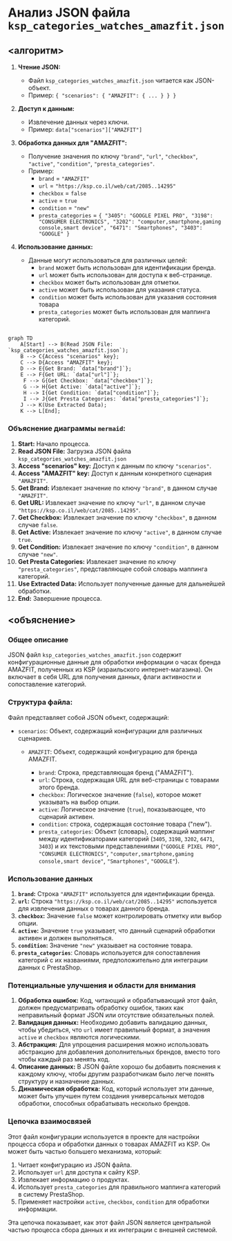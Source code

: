 # Анализ JSON файла `ksp_categories_watches_amazfit.json`

## <алгоритм>

1. **Чтение JSON:**
   - Файл `ksp_categories_watches_amazfit.json` читается как JSON-объект.
   -  Пример: `{ "scenarios": { "AMAZFIT": { ... } } }`

2.  **Доступ к данным:**
    -   Извлечение данных через ключи.
    -   Пример: `data["scenarios"]["AMAZFIT"]`

3. **Обработка данных для "AMAZFIT":**
    -   Получение значения по ключу `"brand"`, `"url"`, `"checkbox"`, `"active"`, `"condition"`, `"presta_categories"`.
    -   Пример:
        -   `brand` = `"AMAZFIT"`
        -  `url` = `"https://ksp.co.il/web/cat/2085..14295"`
        -   `checkbox` = `false`
        -   `active` = `true`
        -   `condition` = `"new"`
        -  `presta_categories` = `{ "3405": "GOOGLE PIXEL PRO", "3198": "CONSUMER ELECTRONICS", "3202": "computer,smartphone,gaming console,smart device", "6471": "Smartphones", "3403": "GOOGLE" }`

4. **Использование данных:**
   - Данные могут использоваться для различных целей:
      -  `brand` может быть использован для идентификации бренда.
      -   `url` может быть использован для доступа к веб-странице.
      -  `checkbox` может быть использован для отметки.
      -   `active` может быть использован для указания статуса.
      -   `condition` может быть использован для указания состояния товара
      -  `presta_categories`  может быть использован для маппинга категорий.

## <mermaid>

```mermaid
graph TD
    A[Start] --> B(Read JSON File: `ksp_categories_watches_amazfit.json`);
    B --> C{Access "scenarios" key};
    C --> D{Access "AMAZFIT" key};
    D --> E{Get Brand: `data["brand"]`};
    E --> F{Get URL: `data["url"]`};
     F --> G{Get Checkbox: `data["checkbox"]`};
     G --> H{Get Active: `data["active"]`};
     H --> I{Get Condition: `data["condition"]`};
     I --> J{Get Presta Categories: `data["presta_categories"]`};
    J --> K(Use Extracted Data);
    K --> L[End];
```

### Объяснение диаграммы `mermaid`:

1. **Start:** Начало процесса.
2. **Read JSON File:** Загрузка JSON файла `ksp_categories_watches_amazfit.json`
3. **Access "scenarios" key:** Доступ к данным по ключу `"scenarios"`.
4. **Access "AMAZFIT" key:** Доступ к данным конкретного сценария `"AMAZFIT"`.
5. **Get Brand:** Извлекает значение по ключу `"brand"`, в данном случае `"AMAZFIT"`.
6. **Get URL:** Извлекает значение по ключу `"url"`, в данном случае `"https://ksp.co.il/web/cat/2085..14295"`.
7. **Get Checkbox:** Извлекает значение по ключу `"checkbox"`, в данном случае `false`.
8. **Get Active:** Извлекает значение по ключу `"active"`, в данном случае `true`.
9. **Get Condition:** Извлекает значение по ключу `"condition"`, в данном случае `"new"`.
10. **Get Presta Categories:** Извлекает значение по ключу `"presta_categories"`, представляющее собой словарь маппинга категорий.
11. **Use Extracted Data:** Использует полученные данные для дальнейшей обработки.
12. **End:** Завершение процесса.

## <объяснение>

### Общее описание

JSON файл `ksp_categories_watches_amazfit.json` содержит конфигурационные данные для обработки информации о часах бренда AMAZFIT, полученных из KSP (израильского интернет-магазина). Он включает в себя URL для получения данных, флаги активности и сопоставление категорий.

###  Структура файла:

Файл представляет собой JSON объект, содержащий:

-   `scenarios`: Объект, содержащий конфигурации для различных сценариев.

    -   `AMAZFIT`: Объект, содержащий конфигурацию для бренда AMAZFIT.

        -   `brand`: Строка, представляющая бренд ("AMAZFIT").
        -   `url`: Строка, содержащая URL для веб-страницы с товарами этого бренда.
        -   `checkbox`: Логическое значение (`false`), которое может указывать на выбор опции.
        -   `active`: Логическое значение (`true`), показывающее, что сценарий активен.
        -   `condition`: строка, содержащая состояние товара ("new").
         -  `presta_categories`: Объект (словарь), содержащий маппинг между идентификаторами категорий (`3405`, `3198`, `3202`, `6471`, `3403`) и их текстовыми представлениями (`"GOOGLE PIXEL PRO"`, `"CONSUMER ELECTRONICS"`, `"computer,smartphone,gaming console,smart device"`, `"Smartphones"`, `"GOOGLE"`).

### Использование данных

1.  **`brand`:**  Строка `"AMAZFIT"` используется для идентификации бренда.
2.  **`url`:** Строка `"https://ksp.co.il/web/cat/2085..14295"`  используется для извлечения данных о товарах данного бренда.
3.  **`checkbox`:**  Значение `false` может контролировать отметку или выбор опции.
4.  **`active`:** Значение `true` указывает, что данный сценарий обработки активен и должен выполняться.
5. **`condition`:** Значение `"new"`  указывает на состояние товара.
6. **`presta_categories`**: Словарь используется для сопоставления категорий с их названиями, предположительно для интеграции данных с PrestaShop.

### Потенциальные улучшения и области для внимания

1. **Обработка ошибок:** Код, читающий и обрабатывающий этот файл, должен предусматривать обработку ошибок, таких как неправильный формат JSON или отсутствие обязательных полей.
2. **Валидация данных:** Необходимо добавить валидацию данных, чтобы убедиться, что `url` имеет правильный формат, а значения `active` и `checkbox` являются логическими.
3.  **Абстракция:**  Для упрощения расширения можно использовать абстракцию для добавления дополнительных брендов, вместо того чтобы каждый раз менять код.
4. **Описание данных:**  В JSON файле хорошо бы добавить пояснения к каждому ключу, чтобы другим разработчикам было легче понять структуру и назначение данных.
5.  **Динамическая обработка:** Код, который использует эти данные, может быть улучшен путем создания универсальных методов обработки, способных обрабатывать несколько брендов.

### Цепочка взаимосвязей

Этот файл конфигурации используется в проекте для настройки процесса сбора и обработки данных о товарах AMAZFIT из KSP. Он может быть частью большего механизма, который:

1.  Читает конфигурацию из JSON файла.
2.  Использует `url` для доступа к сайту KSP.
3.  Извлекает информацию о продуктах.
4.  Использует `presta_categories` для правильного маппинга категорий в систему PrestaShop.
5.  Применяет настройки `active`, `checkbox`, `condition` для обработки информации.

Эта цепочка показывает, как этот файл JSON является центральной частью процесса сбора данных и их интеграции с внешней системой.